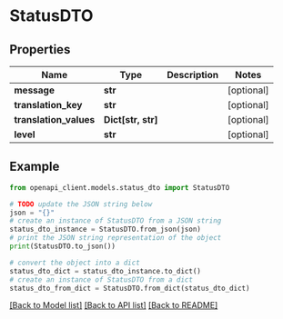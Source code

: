 # StatusDTO


## Properties

Name | Type | Description | Notes
------------ | ------------- | ------------- | -------------
**message** | **str** |  | [optional] 
**translation_key** | **str** |  | [optional] 
**translation_values** | **Dict[str, str]** |  | [optional] 
**level** | **str** |  | [optional] 

## Example

```python
from openapi_client.models.status_dto import StatusDTO

# TODO update the JSON string below
json = "{}"
# create an instance of StatusDTO from a JSON string
status_dto_instance = StatusDTO.from_json(json)
# print the JSON string representation of the object
print(StatusDTO.to_json())

# convert the object into a dict
status_dto_dict = status_dto_instance.to_dict()
# create an instance of StatusDTO from a dict
status_dto_from_dict = StatusDTO.from_dict(status_dto_dict)
```
[[Back to Model list]](../README.md#documentation-for-models) [[Back to API list]](../README.md#documentation-for-api-endpoints) [[Back to README]](../README.md)


